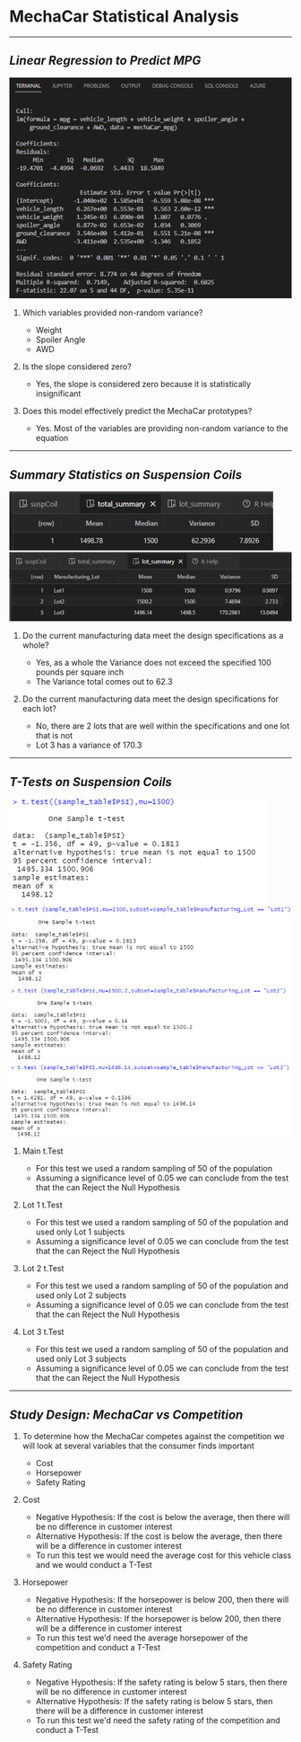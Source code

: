 # MechaCar Statistical Analysis

---
## *Linear Regression to Predict MPG*

![Linear Regression](https://github.com/05Perseus/MechaCar_Statistical_Analysis/blob/main/Resources/mecha_car_img.png)

1. Which variables provided non-random variance?
    * Weight
    * Spoiler Angle
    * AWD
    
2. Is the slope considered zero?
    * Yes, the slope is considered zero because it is statistically insignificant
    
3. Does this model effectively predict the MechaCar prototypes?
    * Yes. Most of the variables are providing non-random variance to the equation

---

## *Summary Statistics on Suspension Coils*

![Total Summary](https://github.com/05Perseus/MechaCar_Statistical_Analysis/blob/main/Resources/total_summary_img.png)
![Lot Summary](https://github.com/05Perseus/MechaCar_Statistical_Analysis/blob/main/Resources/lot_summary_img.png)

1. Do the current manufacturing data meet the design specifications as a whole? 
    * Yes, as a whole the Variance does not exceed the specified 100 pounds per square inch
    * The Variance total comes out to 62.3

2. Do the current manufacturing data meet the design specifications for each lot? 
    * No, there are 2 lots that are well within the specifications and one lot that is not
    * Lot 3 has a variance of 170.3

---

## *T-Tests on Suspension Coils*

![Main Test](https://github.com/05Perseus/MechaCar_Statistical_Analysis/blob/main/Resources/main_tTest_img.png)
![Lot1 Test](https://github.com/05Perseus/MechaCar_Statistical_Analysis/blob/main/Resources/Lot1_tTest_img.png)
![Lot2 Test](https://github.com/05Perseus/MechaCar_Statistical_Analysis/blob/main/Resources/Lot2_tTest_img.png)
![Lot3 Test](https://github.com/05Perseus/MechaCar_Statistical_Analysis/blob/main/Resources/Lot3_tTest_img.png)


1. Main t.Test
    * For this test we used a random sampling of 50 of the population
    * Assuming a significance level of 0.05 we can conclude from the test that the can Reject the Null Hypothesis

2. Lot 1 t.Test
    * For this test we used a random sampling of 50 of the population and used only Lot 1 subjects
    * Assuming a significance level of 0.05 we can conclude from the test that the can Reject the Null Hypothesis

3. Lot 2 t.Test
    * For this test we used a random sampling of 50 of the population and used only Lot 2 subjects
    * Assuming a significance level of 0.05 we can conclude from the test that the can Reject the Null Hypothesis

4. Lot 3 t.Test
    * For this test we used a random sampling of 50 of the population and used only Lot 3 subjects
    * Assuming a significance level of 0.05 we can conclude from the test that the can Reject the Null Hypothesis

---

## *Study Design: MechaCar vs Competition*


1. To determine how the MechaCar competes against the competition we will look at several variables that the consumer finds important
    * Cost
    * Horsepower
    * Safety Rating

2. Cost
    * Negative Hypothesis: If the cost is below the average, then there will be no difference in customer interest
    * Alternative Hypothesis: If the cost is below the average, then there will be a difference in customer interest
    * To run this test we would need the average cost for this vehicle class and we would conduct a T-Test

3. Horsepower
    * Negative Hypothesis: If the horsepower is below 200, then there will be no difference in customer interest
    * Alternative Hypothesis: If the horsepower is below 200, then there will be a difference in customer interest
    * To run this test we'd need the average horsepower of the competition and conduct a T-Test

4. Safety Rating
    * Negative Hypothesis: If the safety rating is below 5 stars, then there will be no difference in customer interest
    * Alternative Hypothesis: If the safety rating is below 5 stars, then there will be a difference in customer interest
    * To run this test we'd need the safety rating of the competition and conduct a T-Test
